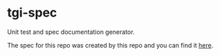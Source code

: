 tgi-spec
========
Unit test and spec documentation generator.

The spec for this repo was created by this repo and you can find it [here](spec/README.md).
